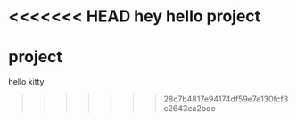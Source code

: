 <<<<<<< HEAD
hey hello project
=======
# project
hello kitty
>>>>>>> 28c7b4817e94174df59e7e130fcf3c2643ca2bde
